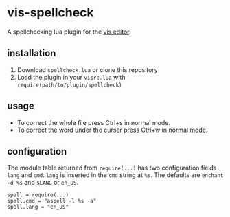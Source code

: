 # vis-spellcheck

A spellchecking lua plugin for the [vis editor](https://github.com/martanne/vis).

## installation

1. Download `spellcheck.lua` or clone this repository
2. Load the plugin in your `visrc.lua` with `require(path/to/plugin/spellcheck)`

## usage

+ To correct the whole file press Ctrl+s in normal mode.
+ To correct the word under the curser press Ctrl+w in normal mode.

## configuration

The module table returned from `require(...)` has two configuration fields
`lang` and `cmd`. `lang` is inserted in the `cmd` string at `%s`.
The defaults are `enchant -d %s` and `$LANG` or `en_US`.

	spell = require(...)
	spell.cmd = "aspell -l %s -a"
	spell.lang = "en_US"
